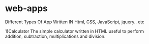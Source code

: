 # web-apps
Different Types Of App Written IN Html, CSS, JavaScript, jquery.. etc

1)Calculator
The simple calculator written in HTML useful to perform addition, subtraction, multiplications and division. 
